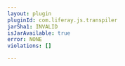 ```yaml
---
layout: plugin
pluginId: com.liferay.js.transpiler
jarSha1: INVALID
isJarAvailable: true
error: NONE
violations: []

---
```

